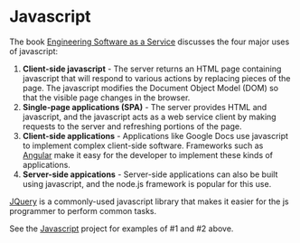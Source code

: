 Javascript
==========

The book [Engineering Software as a Service](http://www.amazon.com/Engineering-Software-Service-Approach-Computing-ebook/dp/B00CCEHNUM) discusses the four major uses of javascript:

1. **Client-side javascript** - The server returns an HTML page containing javascript that will respond to various actions by replacing pieces of the page. The javascript modifies the Document Object Model (DOM) so that the visible page changes in the browser.
2. **Single-page applications (SPA)** - The server provides HTML and javascript, and the javascript acts as a web service client by making requests to the server and refreshing portions of the page.
3. **Client-side applications** - Applications like Google Docs use javascript to implement complex client-side software. Frameworks such as [Angular](https://angularjs.org/) make it easy for the developer to implement these kinds of applications.
4. **Server-side appications** - Server-side applications can also be built using javascript, and the node.js framework is popular for this use.

[JQuery](https://jquery.com/) is a commonly-used javascript library that makes it easier for the js programmer to perform common tasks. 

See the [Javascript](https://github.com/CS601-F15/lectures/tree/master/code/Javascript) project for examples of #1 and #2 above.

